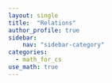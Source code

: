 ```yaml
---
layout: single
title:  "Relations"
author_profile: true
sidebar:
    nav: "sidebar-category"
categories:
  - math_for_cs
use_math: true
---
```



